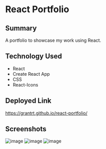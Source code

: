 # React Portfolio

## Summary

A portfolio to showcase my work using React.

## Technology Used

- React
- Create React App
- CSS
- React-Icons

## Deployed Link

https://grantrt.github.io/react-portfolio/

## Screenshots

![image](https://user-images.githubusercontent.com/93350224/169708382-211ca203-80a6-4c02-ab13-44ef679d5c38.png)
![image](https://user-images.githubusercontent.com/93350224/169708496-67fabb9f-8bd1-437b-a68f-fc2a347afb09.png)
![image](https://user-images.githubusercontent.com/93350224/169708481-445f2ab9-2d61-4c37-96df-01ddd913ced8.png)
